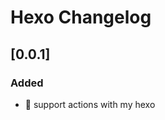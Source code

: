 <!-- Keep a Changelog guide -> https://keepachangelog.com -->

# Hexo Changelog

## [0.0.1]

### Added

- 🎉 support actions with my hexo
